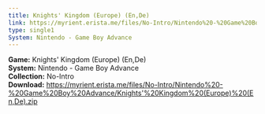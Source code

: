 ```yaml
---
title: Knights' Kingdom (Europe) (En,De)
link: https://myrient.erista.me/files/No-Intro/Nintendo%20-%20Game%20Boy%20Advance/Knights'%20Kingdom%20(Europe)%20(En,De).zip
type: single1
System: Nintendo - Game Boy Advance
---
```

<b>Game:</b> Knights' Kingdom (Europe) (En,De)<br>
<b>System:</b> Nintendo - Game Boy Advance<br>
<b>Collection:</b> No-Intro<br>
<b>Download:</b> https://myrient.erista.me/files/No-Intro/Nintendo%20-%20Game%20Boy%20Advance/Knights'%20Kingdom%20(Europe)%20(En,De).zip